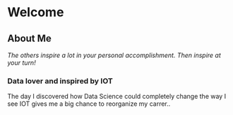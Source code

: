 # Welcome

## About Me
*The others inspire a lot in your personal accomplishment. Then inspire at your turn!*

### Data lover and inspired by IOT
The day I discovered how Data Science could completely change the way I see IOT gives me a big chance to reorganize my carrer..


